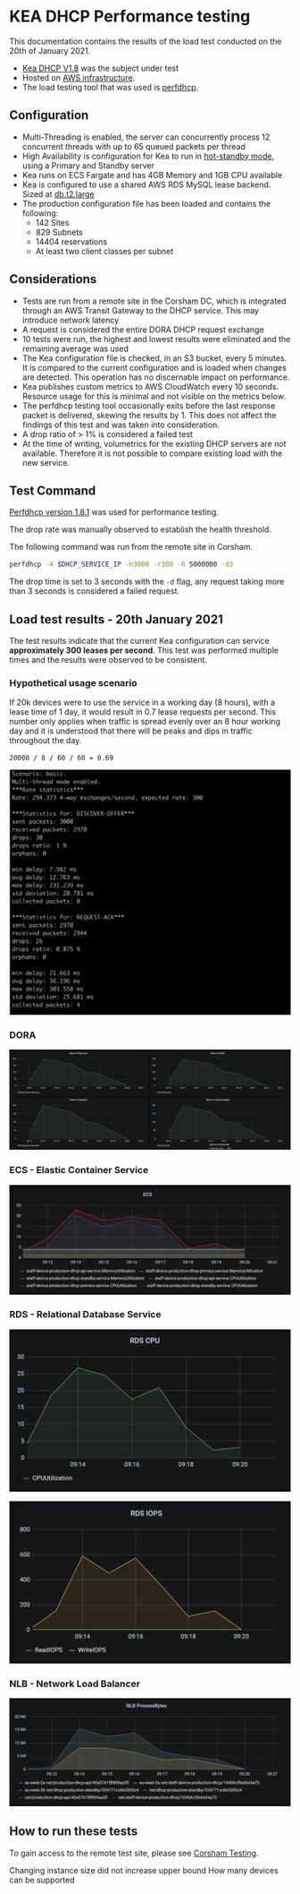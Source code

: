 # KEA DHCP Performance testing

This documentation contains the results of the load test conducted on the 20th of January 2021.
- [Kea DHCP V1.8](https://github.com/ministryofjustice/staff-device-dhcp-server/blob/main/dhcp-service/Dockerfile) was the subject under test
- Hosted on [AWS infrastructure](https://github.com/ministryofjustice/staff-device-dns-dhcp-infrastructure).
- The load testing tool that was used is [perfdhcp](#PerfDHCP).

## Configuration

- Multi-Threading is enabled, the server can concurrently process 12 concurrent threads with up to 65 queued packets per thread
- High Availability is configuration for Kea to run in [hot-standby mode](https://gitlab.isc.org/isc-projects/kea/-/wikis/designs/High-Availability-Design), using a Primary and Standby server
- Kea runs on ECS Fargate and has 4GB Memory and 1GB CPU available
- Kea is configured to use a shared AWS RDS MySQL lease backend. Sized at [db.t2.large](https://aws.amazon.com/rds/instance-types/)
- The production configuration file has been loaded and contains the following:
  - 142 Sites
  - 829 Subnets
  - 14404 reservations
  - At least two client classes per subnet

## Considerations

- Tests are run from a remote site in the Corsham DC, which is integrated through an AWS Transit Gateway to the DHCP service. This may introduce network latency
- A request is considered the entire DORA DHCP request exchange
- 10 tests were run, the highest and lowest results were eliminated and the remaining average was used
- The Kea configuration file is checked, in an S3 bucket, every 5 minutes. It is compared to the current configuration and is loaded when changes are detected. This operation has no discernable impact on performance.
- Kea publishes custom metrics to AWS CloudWatch every 10 seconds. Resource usage for this is minimal and not visible on the metrics below. 
- The perfdhcp testing tool occasionally exits before the last response packet is delivered, skewing the results by 1. This does not affect the findings of this test and was taken into consideration.
- A drop ratio of > 1% is considered a failed test
- At the time of writing, volumetrics for the existing DHCP servers are not available. Therefore it is not possible to compare existing load with the new service.

## Test Command

[Perfdhcp version 1.8.1](https://kea.readthedocs.io/en/latest/man/perfdhcp.8.html) was used for performance testing.

The drop rate was manually observed to establish the health threshold.

The following command was run from the remote site in Corsham.

```sh
perfdhcp -4 $DHCP_SERVICE_IP -n3000 -r300 -R 5000000 -d3
```

The drop time is set to 3 seconds with the `-d` flag, any request taking more than 3 seconds is considered a failed request.

## Load test results - 20th January 2021

The test results indicate that the current Kea configuration can service **approximately 300 leases per second**. This test was performed multiple times and the results were observed to be consistent.

### Hypothetical usage scenario

If 20k devices were to use the service in a working day (8 hours), with a lease time of 1 day, it would result in 0.7 lease requests per second.
This number only applies when traffic is spread evenly over an 8 hour working day and it is understood that there will be peaks and dips in traffic throughout the day.

```
20000 / 8 / 60 / 60 = 0.69
```

![ECS](images/performance_testing/test_results.png)

### DORA

![DORA](images/performance_testing/dora.png)

### ECS - Elastic Container Service

![ECS](images/performance_testing/ecs.png)

### RDS - Relational Database Service

![RDS](images/performance_testing/rds_cpu.png)

![RDS](images/performance_testing/rds_iops.png)

### NLB - Network Load Balancer

![NLB](images/performance_testing/nlb.png)

## How to run these tests

To gain access to the remote test site, please see [Corsham Testing](https://github.com/ministryofjustice/staff-device-dns-dhcp-infrastructure/blob/main/documentation/corsham-test.md).


Changing instance size did not increase upper bound
How many devices can be supported
